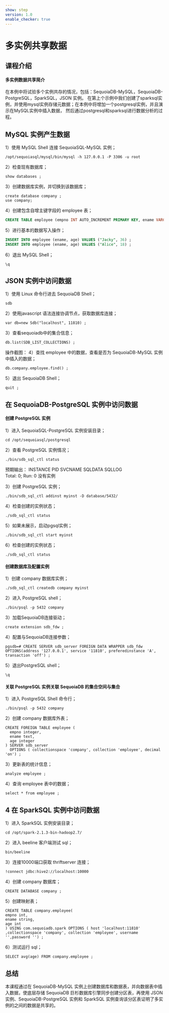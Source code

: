 ```yaml
---
show: step
version: 1.0
enable_checker: true
---
```

# 多实例共享数据

## 课程介绍

#### 多实例数据共享简介

在本例中将试验多个实例共存的情况，包括：SequoiaDB-MySQL，SequoiaDB-PostgreSQL，SparkSQL，JSON 实例。
在第上个示例中我们创建了sparksql实例，并使用mysql实例存储元数据；在本例中将增加一个postgresql实例，并且演示在MySQL实例中插入数据，
然后通过postgresql和sparksql进行数据分析的过程。

## MySQL 实例产生数据
1）使用 MySQL Shell 连接 SequoiaSQL-MySQL 实例；
```
/opt/sequoiasql/mysql/bin/mysql -h 127.0.0.1 -P 3306 -u root
```
2）检查现有数据库；
```
show databases ;
```

3）创建数据库实例，并切换到该数据库；
```
create database company ;
use company;
```
4）创建包含自增主键字段的 employee 表；

```sql
CREATE TABLE employee (empno INT AUTO_INCREMENT PRIMARY KEY, ename VARCHAR(128), age INT) ;
```

5）进行基本的数据写入操作；

```sql
INSERT INTO employee (ename, age) VALUES ("Jacky", 36) ;
INSERT INTO employee (ename, age) VALUES ("Alice", 18) ;
```

6）退出 MySQL Shell；
```shell
\q
```

## JSON 实例中访问数据

1）使用 Linux 命令行进去 SequoiaDB Shell；
```
sdb
```
2）使用javascript 语法连接协调节点，获取数据库连接；
```
var db=new Sdb("localhost", 11810) ;
```

3）查看sequoiadb中的集合信息；
```
db.list(SDB_LIST_COLLECTIONS) ;
```
操作截图：
4）查找 employee 中的数据，查看是否为 SequoiaDB-MySQL 实例中插入的数据；

```
db.company.employee.find() ;
```

5）退出 SequoiaDB Shell；
```
quit ;
```


## 在 SequoiaDB-PostgreSQL 实例中访问数据

#### 创建 PostgreSQL 实例

1）进入 SequoiaSQL-PostgreSQL 实例安装目录；
```
cd /opt/sequoiasql/postgresql
```

2）查看 PostgreSQL 实例情况；
```
./bin/sdb_sql_ctl status
```

预期输出：
INSTANCE   PID        SVCNAME    SQLDATA                                  SQLLOG                                  
Total: 0; Run: 0
没有实例

3）创建 PostgreSQL 实例；
```
./bin/sdb_sql_ctl addinst myinst -D database/5432/
```

4）检查创建的实例状态；
```
./sdb_sql_ctl status
```
5）如果未展示，启动pgsql实例；
```
./bin/sdb_sql_ctl start myinst
```

6）检查创建的实例状态；
```
./sdb_sql_ctl status
```

#### 创建数据库及配置实例

1）创建 company 数据库实例；
```
./sdb_sql_ctl createdb company myinst
```

2）进入 PostgreSQL shell；
```
./bin/psql -p 5432 company
```

3）加载SequoiaDB连接驱动；
```
create extension sdb_fdw ;
```

4）配置与SequoiaDB连接参数；
```
pgsdb=# CREATE SERVER sdb_server FOREIGN DATA WRAPPER sdb_fdw OPTIONS(address '127.0.0.1', service '11810', preferedinstance 'A', transaction 'off') ;
```
5）退出PostgreSQL shell；
```
\q
```
#### 关联 PostgreSQL 实例关联 SequoiaDB 的集合空间与集合
1）进入 PostgreSQL Shell 命令行；

```
./bin/psql -p 5432 company
```

2）创建 company 数据库外表；
```
CREATE FOREIGN TABLE employee (
  empno integer, 
  ename text,
  age integer
) SERVER sdb_server 
  OPTIONS ( collectionspace 'company', collection 'employee', decimal 'on') ;
```

3）更新表的统计信息；
```
analyze employee ;
```
4）查询 employee 表中的数据；

```
select * from employee ;
```



## 4 在 SparkSQL 实例中访问数据

1）进入 SparkSQL 实例安装目录；
```
cd /opt/spark-2.1.3-bin-hadoop2.7/
```

2）进入 beeline 客户端测试 sql；

```shell
bin/beeline
```

3）连接10000端口获取 thriftserver 连接；
```
!connect jdbc:hive2://localhost:10000
```

4）创建 company 数据库；
```
CREATE DATABASE company ;
```

5）创建映射表；

```
CREATE TABLE company.employee(
empno int,
ename string,
age int
) USING com.sequoiadb.spark OPTIONS ( host 'localhost:11810' ,collectionspace 'company', collection 'employee', username '',password '') ;
```

6）测试运行 sql；
```
SELECT avg(age) FROM company.employee ;
```

## 总结
本课程通过在 SequoiaDB-MySQL 实例上创建数据库和数据表，并向数据表中插入数据，使底层存储 SequoiaDB 巨杉数据库引擎同步创建分区表，再使用 JSON 实例、SequoiaDB-PostgreSQL 实例和 SparkSQL 实例查询该分区表证明了多实例的之间的数据是共享的。

